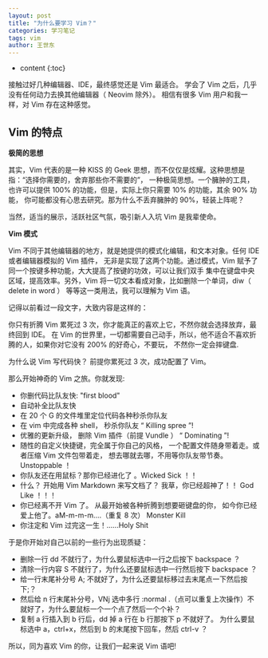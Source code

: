 ```yaml
---
layout: post
title: "为什么要学习 Vim？"
categories: 学习笔记
tags: vim
author: 王世东
---
```


* content
{:toc}


接触过好几种编辑器、IDE，最终感觉还是 Vim 最适合。
学会了 Vim 之后，几乎没有任何动力去换其他编辑器（ Neovim 除外）。
相信有很多 Vim 用户和我一样，对 Vim 存在这种感觉。

## Vim 的特点

**极简的思想**

其实，Vim 代表的是一种 KISS 的 Geek 思想，而不仅仅是炫耀。这种思想是指：“选择你需要的，舍弃那些你不需要的”， 一种极简思想。一个臃肿的工具，也许可以提供 100% 的功能，但是，实际上你只需要 10% 的功能，其余 90% 功能， 你可能都没有心思去研究。那为什么不丢弃臃肿的 90%，轻装上阵呢？

当然，适当的展示，活跃社区气氛，吸引新人入坑 Vim 是我辈使命。

**Vim 模式**

Vim 不同于其他编辑器的地方，就是她提供的模式化编辑，和文本对象。任何 IDE 或者编辑器模拟的 Vim 插件， 无非是实现了这两个功能。通过模式，Vim 赋予了同一个按键多种功能，大大提高了按键的功效，可以让我们双手 集中在键盘中央区域，提高效率。另外，Vim 将一切文本看成对象，比如删除一个单词，diw（ delete in word ） 等等这一类用法，我可以理解为 Vim 语。

记得以前看过一段文字，大致内容是这样的：

你只有折腾 Vim 累死过 3 次，你才能真正的喜欢上它，不然你就会选择放弃，最终回到 IDE。 在 Vim 的世界里，一切都需要自己动手，所以，他不适合不喜欢折腾的人，如果你对它没有 200% 的好奇心，不要玩， 不然你一定会摔键盘.

为什么说 Vim 写代码快？ 前提你累死过 3 次，成功配置了 Vim。

那么开始神奇的 Vim 之旅。你就发现:

- 你删代码比队友快: "first blood"
- 自动补全比队友快
- 在 20 个 G 的文件堆里定位代码各种秒杀你队友
- 在 vim 中完成各种 shell， 秒杀你队友 “ Killing spree ”!
- 优雅的更新升级， 删除 Vim 插件（前提 Vundle ） “ Dominating ”!
- 随性的自定义快捷键，完全属于你自己的风格， 一个配置文件随身带着走。或者压缩 Vim 文件包带着走， 想去哪就去哪，不用等你队友带节奏。Unstoppable ！
- 你队友还在用鼠标？那你已经进化了 。Wicked Sick ！！
- 什么？ 开始用 Vim Markdown 来写文档了？ 我草，你已经超神了！！ God Like ！！！
- 你已经离不开 Vim 了。 从最开始被各种折腾到想要砸键盘的你， 如今你已经爱上他了。aM-m-m-m....（重复 8 次） Monster Kill
- 你注定和 Vim 过完这一生！......Holy Shit

于是你开始对自己以前的一些行为出现质疑：

- 删除一行 dd 不就行了，为什么要鼠标选中一行之后按下 backspace ？
- 清除一行内容 S 不就行了，为什么还要鼠标选中一行然后按下 backspace ？
- 给一行末尾补分号 A; 不就好了，为什么还要鼠标移过去末尾点一下然后按下;？
- 然后给 n 行末尾补分号，VNj 选中多行 :normal .（点可以重复上次操作）不就好了，为什么要鼠标一个一个点了然后一个个补？
- 复制 a 行插入到 b 行后，dd 掉 a 行在 b 行那按下 p 不就好了。 为什么要鼠标选中 a，ctrl+x，然后到 b 的末尾按下回车，然后 ctrl-v ？

所以，同为喜欢 Vim 的你，让我们一起来说 Vim 语吧!
